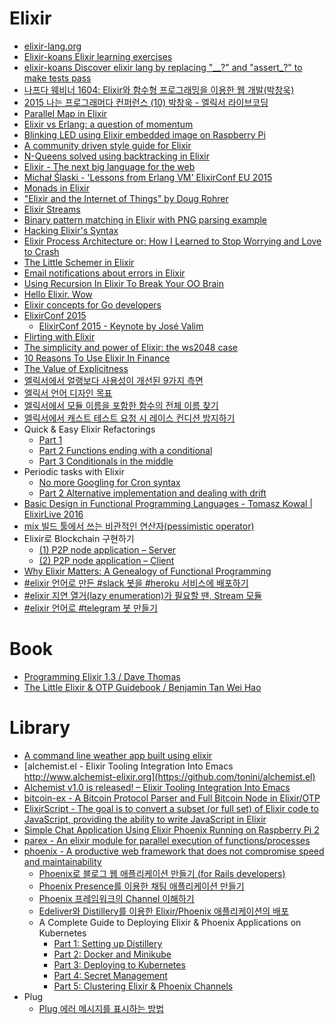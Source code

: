 Elixir
======
* [elixir-lang.org](https://elixir-lang.org/)
* [Elixir-koans Elixir learning exercises](http://elixirkoans.io/)
* [elixir-koans Discover elixir lang by replacing "\_\_?" and "assert\_?" to make tests pass](https://github.com/dojo-toulouse/elixir-koans)
* [나프다 웨비너 1604: Elixir와 함수형 프로그래밍을 이용한 웹 개발(박창욱)](https://www.youtube.com/watch?v=uGKg8gm4F58)
* [2015 나는 프로그래머다 컨퍼런스 (10) 박창욱 - 엘릭서 라이브코딩](https://www.youtube.com/watch?v=K8nyZV9RQng)
* [Parallel Map in Elixir](http://www.selectedintelligence.com/post/116327140769/parallel-map-in-elixir)
* [Elixir vs Erlang: a question of momentum](http://journal.dedasys.com/2015/04/23/elixir-vs-erlang-a-question-of-momentum/)
* [Blinking LED using Elixir embedded image on Raspberry Pi](http://www.zohaib.me/blinking-led-using-elixir-embedded-image-for-raspberry-pi/)
* [A community driven style guide for Elixir](https://github.com/niftyn8/elixir_style_guide)
* [N-Queens solved using backtracking in Elixir](https://github.com/tacticiankerala/N-Queens)
* [Elixir - The next big language for the web](http://www.creativedeletion.com/2015/04/19/elixir_next_language.html)
* [Michał Ślaski - 'Lessons from Erlang VM' ElixirConf EU 2015](https://www.youtube.com/watch?v=TkCftBMJyy0)
* [Monads in Elixir](http://www.zohaib.me/monads-in-elixir-2/)
* ["Elixir and the Internet of Things" by Doug Rohrer](https://www.youtube.com/watch?v=a-OCorBXX7M)
* [Elixir Streams](http://blog.drewolson.org/elixir-streams/)
* [Binary pattern matching in Elixir with PNG parsing example](http://zohaib.me/binary-pattern-matching-in-elixir/)
* [Hacking Elixir's Syntax](http://blog.heldscal.la/elixir-hacking.html)
* [Elixir Process Architecture or: How I Learned to Stop Worrying and Love to Crash](http://engineering-blog.alphasights.com/how-i-learned-to-stop-worrying-and-learned-to-love-the-crash/)
* [The Little Schemer in Elixir](https://github.com/jwhiteman/a-little-elixir-goes-a-long-way)
* [Email notifications about errors in Elixir](http://reganmian.net/blog/2015/08/26/email-notifications-about-errors-in-elixir/)
* [Using Recursion In Elixir To Break Your OO Brain](http://rob.conery.io/2015/09/04/using-recursion-in-elixir-to-break-your-oo-brain/)
* [Hello Elixir. Wow](http://rob.conery.io/2015/09/03/hello-elixir-wow/)
* [Elixir concepts for Go developers](https://texlution.com/post/elixir-concepts-for-golang-developers/)
* [ElixirConf 2015](http://confreaks.tv/events/elixirconf2015)
  * [ElixirConf 2015 - Keynote by José Valim](https://www.youtube.com/watch?v=9RB1JCKe3GY)
* [Flirting with Elixir](http://eng.localytics.com/flirting-with-elixir/)
* [The simplicity and power of Elixir: the ws2048 case](https://medium.com/@azzarcher/the-simplicity-and-power-of-elixir-the-ws2048-case-b510eaa568c0)
* [10 Reasons To Use Elixir In Finance](http://blog.johnorford.com/2015/11/01/x-reasons-to-use-elixir-in-finance/)
* [The Value of Explicitness](http://blog.drewolson.org/the-value-of-explicitness/)
* [엘릭서에서 얼랭보다 사용성이 개선된 9가지 측면](https://harfangk.github.io/2017/03/23/elixir-usability-improvement-over-erlang-ko.html)
* [엘릭서 언어 디자인 목표](https://harfangk.github.io/2017/04/11/elixir-design-goals-ko.html)
* [엘릭서에서 모듈 이름을 포함한 함수의 전체 이름 찾기](https://harfangk.github.io/2017/04/23/how-to-find-full-function-name-in-elixir-ko.html)
* [엘릭서에서 캐스트 테스트 요청 시 레이스 컨디션 방지하기](https://harfangk.github.io/2017/07/09/preventing-race-condition-when-testing-cast-requests-in-elixir-ko.html)
* Quick & Easy Elixir Refactorings
  * [Part 1](https://medium.com/@efexen/quick-easy-elixir-refactorings-part-1-17376e9c455a)
  * [Part 2 Functions ending with a conditional](https://medium.com/@efexen/quick-easy-elixir-refactorings-part-2-4cd66bad1b20)
  * [Part 3 Conditionals in the middle](https://medium.com/@efexen/quick-easy-elixir-refactorings-part-3-def1aae4b072)
* Periodic tasks with Elixir
  * [No more Googling for Cron syntax](https://medium.com/@efexen/periodic-tasks-with-elixir-5d9050bcbdb3)
  * [Part 2 Alternative implementation and dealing with drift](https://medium.com/@efexen/periodic-tasks-with-elixir-part-2-8aaee425aed0)
* [Basic Design in Functional Programming Languages - Tomasz Kowal | ElixirLive 2016](https://www.youtube.com/watch?v=arYOSYrjC8s)
* [mix 빌드 툴에서 쓰는 비관적인 연산자(pessimistic operator)](http://ohyecloudy.com/pnotes/archives/elixir-mix-pessimistic-operator/)
* Elixir로 Blockchain 구현하기
  * [(1) P2P node application – Server](http://guruble.com/elixir%eb%a1%9c-blockchain-%ea%b5%ac%ed%98%84%ed%95%98%ea%b8%b0-1p2p-node-application-server/)
  * [(2) P2P node application – Client](http://guruble.com/elixir%eb%a1%9c-blockchain-%ea%b5%ac%ed%98%84%ed%95%98%ea%b8%b0-2-p2p-node-application-client/)
* [Why Elixir Matters: A Genealogy of Functional Programming](https://www.youtube.com/watch?v=cWAHpvkh8Vs)
* [#elixir 언어로 만든 #slack 봇을 #heroku 서비스에 배포하기](http://ohyecloudy.com/pnotes/archives/deploying-slack-bots-in-the-elixir-to-the-heroku-service/)
* [#elixir 지연 열거(lazy enumeration)가 필요할 땐, Stream 모듈](http://ohyecloudy.com/pnotes/archives/elixir-lazy-enumeration-stream/)
* [#elixir 언어로 #telegram 봇 만들기](http://ohyecloudy.com/pnotes/archives/create-telegram-bots-in-elixir-language/)

# Book
* [Programming Elixir 1.3 / Dave Thomas](http://ohyecloudy.com/pnotes/archives/book-programming-elixir-1-3/)
* [The Little Elixir & OTP Guidebook / Benjamin Tan Wei Hao](http://ohyecloudy.com/pnotes/archives/book-the-little-elixir-otp-guidebook/)

# Library
* [A command line weather app built using elixir](https://github.com/tacticiankerala/elixir-weather)
* [alchemist.el - Elixir Tooling Integration Into Emacs http://www.alchemist-elixir.org](https://github.com/tonini/alchemist.el)
* [Alchemist v1.0 is released! – Elixir Tooling Integration Into Emacs](http://erlangcentral.org/alchemist-v1-0-is-released-elixir-tooling-integration-into-emacs)
* [bitcoin-ex - A Bitcoin Protocol Parser and Full Bitcoin Node in Elixir/OTP](https://github.com/justinlynn/bitcoin-ex)
* [ElixirScript - The goal is to convert a subset (or full set) of Elixir code to JavaScript, providing the ability to write JavaScript in Elixir](https://github.com/bryanjos/elixirscript)
* [Simple Chat Application Using Elixir Phoenix Running on Raspberry Pi 2](http://pichat.zohaib.me/)
* [parex - An elixir module for parallel execution of functions/processes](https://github.com/StevenJL/parex)
* [phoenix - A productive web framework that does not compromise speed and maintainability](http://www.phoenixframework.org/)
  * [Phoenix로 블로그 웹 애플리케이션 만들기 (for Rails developers)](http://guruble.com/phoenix-%eb%a1%9c-%eb%b8%94%eb%a1%9c%ea%b7%b8-%ec%9b%b9-%ec%95%a0%ed%94%8c%eb%a6%ac%ec%bc%80%ec%9d%b4%ec%85%98-%eb%a7%8c%eb%93%a4%ea%b8%b0-for-rails-developers/)
  * [Phoenix Presence를 이용한 채팅 애플리케이션 만들기](http://guruble.com/phoenix-presence%eb%a5%bc-%ec%9d%b4%ec%9a%a9%ed%95%9c-%ec%b1%84%ed%8c%85-%ec%95%a0%ed%94%8c%eb%a6%ac%ec%bc%80%ec%9d%b4%ec%85%98-%eb%a7%8c%eb%93%a4%ea%b8%b0/)
  * [Phoenix 프레임워크의 Channel 이해하기](http://guruble.com/phoenix-%ed%94%84%eb%a0%88%ec%9e%84%ec%9b%8c%ed%81%ac%ec%9d%98-channel-%ec%9d%b4%ed%95%b4%ed%95%98%ea%b8%b0/)
  * [Edeliver와 Distillery를 이용한 Elixir/Phoenix 애플리케이션의 배포](http://guruble.com/edeliver%ec%99%80-distillery%eb%a5%bc-%ec%9d%b4%ec%9a%a9%ed%95%9c-elixirphoenix-%ec%95%a0%ed%94%8c%eb%a6%ac%ec%bc%80%ec%9d%b4%ec%85%98%ec%9d%98-%eb%b0%b0%ed%8f%ac/)
  * A Complete Guide to Deploying Elixir & Phoenix Applications on Kubernetes
    * [Part 1: Setting up Distillery](https://medium.com/polyscribe/a-complete-guide-to-deploying-elixir-phoenix-applications-on-kubernetes-part-1-setting-up-d88b35b64dcd)
    * [Part 2: Docker and Minikube](https://medium.com/polyscribe/a-complete-guide-to-deploying-elixir-phoenix-applications-on-kubernetes-part-2-docker-and-81e934c3fceb)
    * [Part 3: Deploying to Kubernetes](https://medium.com/polyscribe/a-complete-guide-to-deploying-elixir-phoenix-applications-on-kubernetes-part-3-deploying-to-bd5b1fcbef87)
    * [Part 4: Secret Management](https://medium.com/polyscribe/a-complete-guide-to-deploying-elixir-phoenix-applications-on-kubernetes-part-4-secret-f851d575bdd1)
    * [Part 5: Clustering Elixir & Phoenix Channels](https://medium.com/polyscribe/a-complete-guide-to-deploying-elixir-phoenix-applications-on-kubernetes-part-5-clustering-6c30fcd35ce1)
* Plug
  * [Plug 에러 메시지를 표시하는 방법](https://harfangk.github.io/2017/03/29/where-to-find-plug-errors-ko.html)
